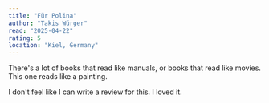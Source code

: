 ```yaml
---
title: "Für Polina"
author: "Takis Würger"
read: "2025-04-22"
rating: 5
location: "Kiel, Germany"
---
```


There's a lot of books that read like manuals, or books that read like movies.
This one reads like a painting.

I don't feel like I can write a review for this.
I loved it.
